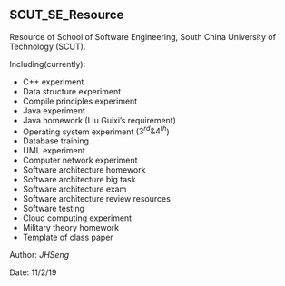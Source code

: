 ## SCUT_SE_Resource

Resource of School of Software Engineering, South China University of Technology (SCUT).

Including(currently):

- C++ experiment 
- Data structure experiment 
- Compile principles experiment 
- Java experiment 
- Java homework (Liu Guixi’s requirement) 
- Operating system experiment ($3^{rd} \& 4^{th}$) 
- Database training 
- UML experiment 
- Computer network experiment 
- Software architecture homework 
- Software architecture big task
- Software architecture exam
- Software architecture review resources
- Software testing
- Cloud computing experiment 
- Military theory homework 
- Template of class paper 


Author: $JHSeng$

Date: 11/2/19

